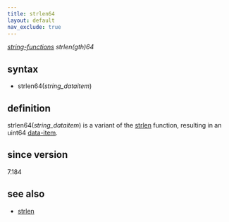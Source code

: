 ```yaml
---
title: strlen64
layout: default
nav_exclude: true
---
```

*[string-functions](string-functions) strlen(gth)64*

## syntax

- strlen64(*string_dataitem*)

## definition

strlen64(*string_dataitem*) is a variant of the [strlen](strlen) function, resulting in an uint64 [data-item](data-item).

## since version

7.184

## **see also**

- [strlen](strlen)